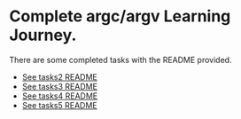 # Complete argc/argv Learning Journey. 

There are some completed tasks with the README provided. 

- [See tasks2 README](./tasks2/README-task2.md)
- [See tasks3 README](./tasks3/README-task3.md)
- [See tasks4 README](./tasks4/README-task4.md)
- [See tasks5 README](./tasks5/README-task5.md)
